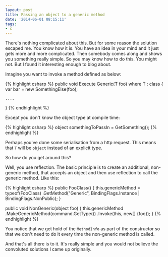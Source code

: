 ```yaml
---
layout: post
title: Passing an object to a generic method
date: '2014-06-01 08:15:11'
tags:
- c
---
```


There's nothing complicated about this. But for some reason the solution escaped me. You know how it is. You have an idea in your mind and it just gets more and more complicated. Then somebody comes along and shows you something really simple. So you may know how to do this. You might not. But I found it interesting enough to blog about. 

Imagine you want to invoke a method defined as below: 

{% highlight csharp %}
public void Execute<T> Generic(T foo) where T : class 
{
	var bar = new SomethingElse<T>(foo);
    
    ....
}
{% endhighlight %}

Except you don't know the object type at compile time:

{% highlight csharp %}
object somethingToPassIn = GetSomething();
{% endhighlight %}

Perhaps you've done some serialisation from a http request. This means that `T` will be `object` instead of an explicit type. 

So how do you get around this? 

Well, you use reflection. The basic principle is to create an additional, non-generic method, that accepts an object and then use reflection to call the generic method. Like this:

{% highlight csharp %}
public FooClass()
{
    this.genericMethod = typeof(FooClass)
        .GetMethod("Generic", BindingFlags.Instance | BindingFlags.NonPublic);
}

public void NonGeneric(object foo)
{
        this.genericMethod
            .MakeGenericMethod(command.GetType())
            .Invoke(this, new[] {foo});
}
{% endhighlight %}

You notice that we get hold of the `MethodInfo` as part of the constructor so that we don't need to do it every time the non-generic method is called. 

And that's all there is to it. It's really simple and you would not believe the convoluted solutions I came up originally. 
